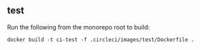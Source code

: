 ## test

Run the following from the monorepo root to build:

```
docker build -t ci-test -f .circleci/images/test/Dockerfile .
```
